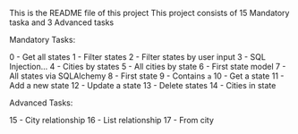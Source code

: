 This is the README file of this project
This project consists of 15 Mandatory taska and 3 Advanced tasks

Mandatory Tasks:

0 - Get all states
1 - Filter states
2 - Filter states by user input
3 - SQL Injection...
4 - Cities by states
5 - All cities by state
6 - First state model
7 - All states via SQLAlchemy
8 - First state
9 - Contains `a`
10 - Get a state
11 - Add a new state
12 - Update a state
13 - Delete states
14 - Cities in state

Advanced Tasks:

15 - City relationship
16 - List relationship
17 - From city
